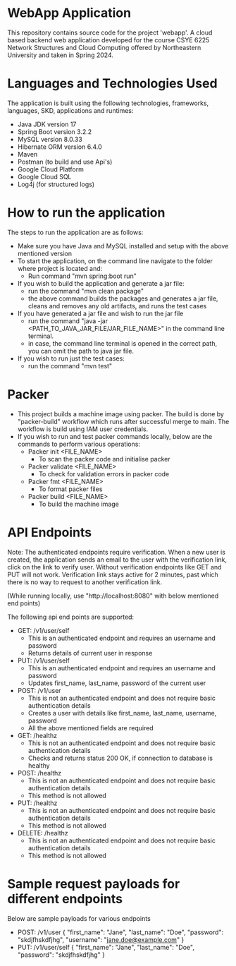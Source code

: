 # WebApp Application
This repository contains source code for the project 'webapp'. A cloud based backend web application developed for the course CSYE 6225 Network Structures and Cloud Computing offered by Northeastern University and taken in Spring 2024.

# Languages and Technologies Used
The application is built using the following technologies, frameworks, languages, SKD, applications and runtimes:
- Java JDK version 17
- Spring Boot version 3.2.2
- MySQL version 8.0.33
- Hibernate ORM version 6.4.0
- Maven
- Postman (to build and use Api's)
- Google Cloud Platform
- Google Cloud SQL
- Log4j (for structured logs)

# How to run the application
The steps to run the application are as follows:
- Make sure you have Java and MySQL installed and setup with the above mentioned version
- To start the application, on the command line navigate to the folder where project is located and:
  - Run command "mvn spring:boot run"
- If you wish to build the application and generate a jar file:
  - run the command "mvn clean package"
  - the above command builds the packages and generates a jar file, cleans and removes any old artifacts, and runs the test cases
- If you have generated a jar file and wish to run the jar file
  - run the command "java -jar <PATH_TO_JAVA_JAR_FILE/JAR_FILE_NAME>" in the command line terminal.
  - in case, the command line terminal is opened in the correct path, you can omit the path to java jar file.
- If you wish to run just the test cases:
  - run the command "mvn test"

# Packer
- This project builds a machine image using packer. The build is done by "packer-build" workflow which runs after successful merge to main. The workflow is build using IAM user credentials.
- If you wish to run and test packer commands locally, below are the commands to perform various operations:
  - Packer init <FILE_NAME>
    - To scan the packer code and initialise packer
  - Packer validate <FILE_NAME>
    - To check for validation errors in packer code
  - Packer fmt <FILE_NAME>
    - To format packer files
  - Packer build <FILE_NAME>
    - To build the machine image

# API Endpoints
Note: The authenticated endpoints require verification. When a new user is created, the application sends an email to the user with the verification link, click on the link to verify user. Without verification endpoints like GET and PUT will not work. Verification link stays active for 2 minutes, past which there is no way to request to another verification link.

(While running locally, use "http://localhost:8080" with below mentioned end points)

The following api end points are supported:
- GET: /v1/user/self
  - This is an authenticated endpoint and requires an username and password
  - Returns details of current user in response
- PUT: /v1/user/self
  - This is an authenticated endpoint and requires an username and password
  - Updates first_name, last_name, password of the current user
- POST: /v1/user
  - This is not an authenticated endpoint and does not require basic authentication details
  - Creates a user with details like first_name, last_name, username, password
  - All the above mentioned fields are required
- GET: /healthz
  - This is not an authenticated endpoint and does not require basic authentication details
  - Checks and returns status 200 OK, if connection to database is healthy
- POST: /healthz
  - This is not an authenticated endpoint and does not require basic authentication details
  - This method is not allowed
- PUT: /healthz
  - This is not an authenticated endpoint and does not require basic authentication details
  - This method is not allowed
- DELETE: /healthz
  - This is not an authenticated endpoint and does not require basic authentication details
  - This method is not allowed

# Sample request payloads for different endpoints
Below are sample payloads for various endpoints
- POST: /v1/user
{
    "first_name": "Jane",
    "last_name": "Doe",
    "password": "skdjfhskdfjhg",
    "username": "jane.doe@example.com"
}
- PUT: /v1/user/self
{
    "first_name": "Jane",
    "last_name": "Doe",
    "password": "skdjfhskdfjhg"
}

